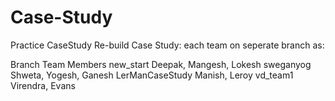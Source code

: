 # Case-Study
Practice CaseStudy
Re-build Case Study: each team on seperate branch as:

Branch                   Team Members
new_start                Deepak, Mangesh, Lokesh
sweganyog                Shweta, Yogesh, Ganesh
LerManCaseStudy          Manish, Leroy
vd_team1                 Virendra, Evans
